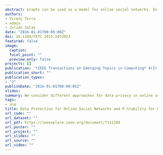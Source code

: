 ```yaml
---
abstract: Graphs can be used as a model for online social networks. In this framework, vertices represent individuals and edges relationships between individuals. In recent years, different approaches have been considered to offer data privacy to online social networks and for developing graph protection. Perturbative approaches are formally defined in terms of perturbation and modification of graphs. In this paper, we discuss the concept of P -stability on graphs and its relation to data privacy. The concept of P -stability is rooted in the number of graphs given a fixed degree sequence. In this paper, we show that for any graph there exists a class of P -stable graphs. This result implies that there is a fully polynomial randomized approximation for graph masking for the graphs in the class. In order to further refine the classification of a given graph, we introduce the concept of natural class of a graph. It is based on a class of scale-free networks.
authors:
- Vicenç Torra
- admin
- Julián Salas
date: "2016-01-01T00:05:00Z"
doi: 10.1109/TETC.2015.2433923
featured: false
image:
  caption: 
  focal_point: ""
  preview_only: false
projects: []
publication: '*IEEE Transactions on Emerging Topics in Computing* 4(3), 374-381'
publication_short: ""
publication_types:
- "2"
publishDate: "2016-01-01T00:00:05Z"
slides: 
summary: We consider different approaches for data privacy in online social networks and for developing graph protection.
tags:
- sna
title: Data Protection for Online Social Networks and P-Stability for Graphs
url_code: ""
url_dataset: ""
url_pdf: https://ieeexplore.ieee.org/document/7111288
url_poster: ""
url_project: ""
url_slides: ""
url_source: ""
url_video: ""
---
```


